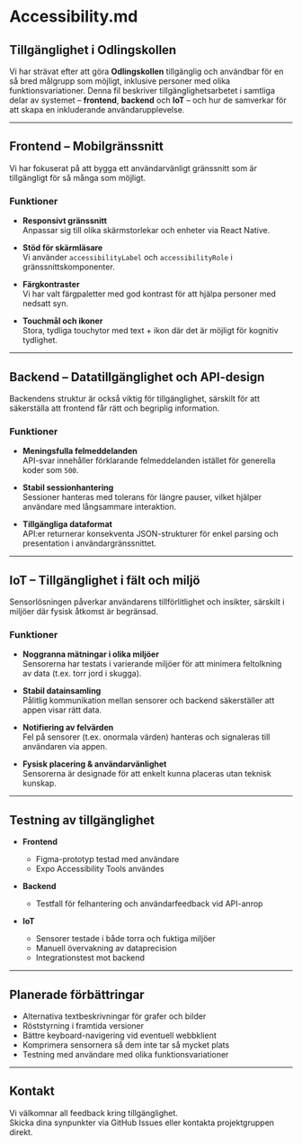# Accessibility.md

## Tillgänglighet i Odlingskollen

Vi har strävat efter att göra **Odlingskollen** tillgänglig och användbar för en så bred målgrupp som möjligt, inklusive personer med olika funktionsvariationer. Denna fil beskriver tillgänglighetsarbetet i samtliga delar av systemet – **frontend**, **backend** och **IoT** – och hur de samverkar för att skapa en inkluderande användarupplevelse.

---

## Frontend – Mobilgränssnitt

Vi har fokuserat på att bygga ett användarvänligt gränssnitt som är tillgängligt för så många som möjligt.

### Funktioner

- **Responsivt gränssnitt**  
  Anpassar sig till olika skärmstorlekar och enheter via React Native.

- **Stöd för skärmläsare**  
  Vi använder `accessibilityLabel` och `accessibilityRole` i gränssnittskomponenter.

- **Färgkontraster**  
  Vi har valt färgpaletter med god kontrast för att hjälpa personer med nedsatt syn.

- **Touchmål och ikoner**  
  Stora, tydliga touchytor med text + ikon där det är möjligt för kognitiv tydlighet.

---

## Backend – Datatillgänglighet och API-design

Backendens struktur är också viktig för tillgänglighet, särskilt för att säkerställa att frontend får rätt och begriplig information.

### Funktioner

- **Meningsfulla felmeddelanden**  
  API-svar innehåller förklarande felmeddelanden istället för generella koder som `500`.

- **Stabil sessionhantering**  
  Sessioner hanteras med tolerans för längre pauser, vilket hjälper användare med långsammare interaktion.

- **Tillgängliga dataformat**  
  API:er returnerar konsekventa JSON-strukturer för enkel parsing och presentation i användargränssnittet.

---

## IoT – Tillgänglighet i fält och miljö

Sensorlösningen påverkar användarens tillförlitlighet och insikter, särskilt i miljöer där fysisk åtkomst är begränsad.

### Funktioner

- **Noggranna mätningar i olika miljöer**  
  Sensorerna har testats i varierande miljöer för att minimera feltolkning av data (t.ex. torr jord i skugga).

- **Stabil datainsamling**  
  Pålitlig kommunikation mellan sensorer och backend säkerställer att appen visar rätt data.

- **Notifiering av felvärden**  
  Fel på sensorer (t.ex. onormala värden) hanteras och signaleras till användaren via appen.

- **Fysisk placering & användarvänlighet**  
  Sensorerna är designade för att enkelt kunna placeras utan teknisk kunskap.

---

## Testning av tillgänglighet

- **Frontend**
  - Figma-prototyp testad med användare
  - Expo Accessibility Tools användes

- **Backend**
  - Testfall för felhantering och användarfeedback vid API-anrop

- **IoT**
  - Sensorer testade i både torra och fuktiga miljöer
  - Manuell övervakning av dataprecision
  - Integrationstest mot backend

---

##  Planerade förbättringar

- Alternativa textbeskrivningar för grafer och bilder
- Röststyrning i framtida versioner
- Bättre keyboard-navigering vid eventuell webbklient
- Komprimera sensornera så dem inte tar så mycket plats
- Testning med användare med olika funktionsvariationer

---

##  Kontakt

Vi välkomnar all feedback kring tillgänglighet.  
Skicka dina synpunkter via GitHub Issues eller kontakta projektgruppen direkt.

